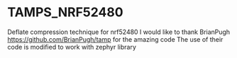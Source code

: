 # TAMPS_NRF52480
Deflate compression technique for nrf52480
I would like to thank BrianPugh https://github.com/BrianPugh/tamp for the amazing code
The use of their code is modified to work with zephyr library
